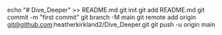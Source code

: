 echo "# Dive_Deeper" >> README.md
git init
git add README.md
git commit -m "first commit"
git branch -M main
git remote add origin git@github.com:heatherkirkland2/Dive_Deeper.git
git push -u origin main
